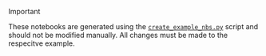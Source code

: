 > [!IMPORTANT]
> These notebooks are generated using the [`create_example_nbs.py`](./create_example_nbs.py) script and should not be modified manually. All changes must be made to the respecitve example.

